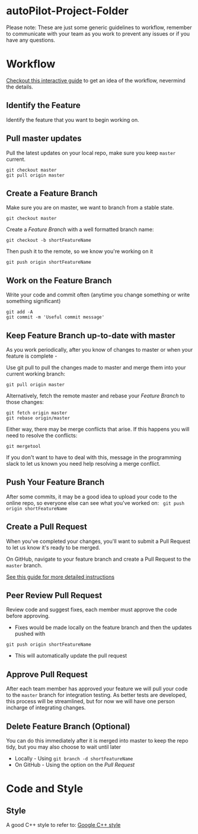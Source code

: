 # autoPilot-Project-Folder

Please note: These are just some generic guidelines to workflow, remember to communicate with your team as you work to prevent any issues or if you have any questions.

# Workflow
[Checkout this interactive guide](https://guides.github.com/introduction/flow/) to get an idea of the workflow, nevermind the details.

## Identify the Feature
Identify the feature that you want to begin working on.

## Pull master updates
Pull the latest updates on your local repo, make sure you keep ``master`` current.
```
git checkout master
git pull origin master
```

## Create a Feature Branch
Make sure you are on master, we want to branch from a stable state.
```
git checkout master
```
Create a _Feature Branch_ with a well formatted branch name:
```
git checkout -b shortFeatureName
```
Then push it to the remote, so we know you're working on it
```
git push origin shortFeatureName
```

## Work on the Feature Branch
Write your code and commit often (anytime you change something or write something significant)
```
git add -A
git commit -m 'Useful commit message'
```

## Keep Feature Branch up-to-date with master
As you work periodically, after you know of changes to master or when your feature is complete -

Use git pull to pull the changes made to master and merge them into your current working branch:
```
git pull origin master
```
Alternatively, fetch the remote master and rebase your _Feature Branch_ to those changes: 
```
git fetch origin master
git rebase origin/master
```
Either way, there may be merge conflicts that arise.  If this happens you will need to resolve the conflicts:
```
git mergetool
```
If you don't want to have to deal with this, message in the programming slack to let us known you need help resolving a merge conflict.

## Push Your Feature Branch
After some commits, it may be a good idea to upload your code to the online repo, so everyone else can see what you've worked on:
``` git push origin shortFeatureName```

## Create a Pull Request
When you've completed your changes, you'll want to submit a Pull Request to let us know it's ready to be merged.

On GitHub, navigate to your feature branch and create a Pull Request to the ``master`` branch.

[See this guide for more detailed instructions](http://yangsu.github.io/pull-request-tutorial)

## Peer Review Pull Request
Review code and suggest fixes, each member must approve the code before approving.
* Fixes would be made locally on the feature branch and then the updates pushed with
``` 
git push origin shortFeatureName
```
* This will automatically update the pull request

## Approve Pull Request
After each team member has approved your feature we will pull your code to the ```master``` branch for integration testing. As better tests are developed, this process will be streamlined, but for now we will have one person incharge of integrating changes.

## Delete Feature Branch (Optional)
You can do this immediately after it is merged into master to keep the repo tidy, but you may also choose to wait until later
* Locally - Using ``git branch -d shortFeatureName``
* On GitHub - Using the option on the _Pull Request_

# Code and Style

## Style
A good C++ style to refer to: [Google C++ style](https://google-styleguide.googlecode.com/svn/trunk/cppguide.html)
